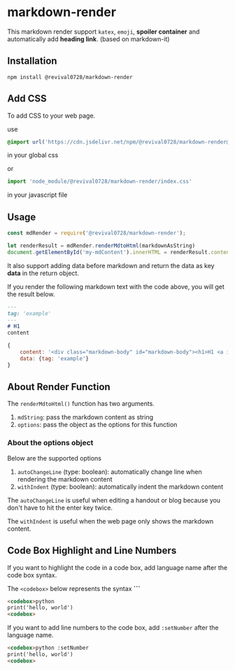 # markdown-render
This markdown render support `katex`, `emoji`, **spoiler container** and automatically add **heading link**. (based on markdown-it)

## Installation
```
npm install @revival0728/markdown-render
```

## Add CSS
To add CSS to your web page.

use

```css
@import url('https://cdn.jsdelivr.net/npm/@revival0728/markdown-render@1.0.0/index.css');
```
in your global css

or

```js
import 'node_module/@revival0728/markdown-render/index.css'
```
in your javascript file

## Usage
```js
const mdRender = require('@revival0728/markdown-render');

let renderResult = mdRender.renderMdtoHtml(markdownAsString)
document.getElementById('my-mdContent').innerHTML = renderResult.content
```

It also support adding data before markdown and return the data as key **data** in the return object.

If you render the following markdown text with the code above, you will get the result below.

```markdown
---
tag: 'example'
---
# H1
content
```

```js
{
    content: '<div class="markdown-body" id="markdown-body"><h1>H1 <a id="H1" href="#H1"><i class="bi bi-link" style="color: rgb(26, 83, 255);"></i></a></h1><p>content</p></div>',
    data: {tag: 'example'}
}
```

## About Render Function
The `renderMdtoHtml()` function has two arguments.

1. `mdString`: pass the markdown content as string
2. `options`: pass the object as the options for this function

### About the options object
Below are the supported options

1. `autoChangeLine` (type: boolean): automatically change line when rendering the markdown content
2. `withIndent` (type: boolean): automatically indent the markdown content

The `autoChangeLine` is useful when editing a handout or blog because you don't have to hit the enter key twice.

The `withIndent` is useful when the web page only shows the markdown content.

## Code Box Highlight and Line Numbers
If you want to highlight the code in a code box, add language name after the code box syntax.

The `<codebox>` below represents the syntax **```**

```markdown
<codebox>python
print('hello, world')
<codebox>
```

If you want to add line numbers to the code box, add `:setNumber` after the language name.

```markdown
<codebox>python :setNumber
print('hello, world')
<codebox>
```